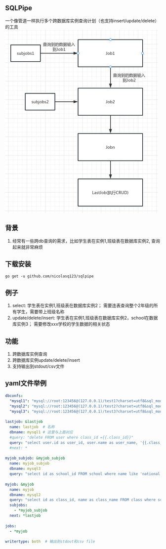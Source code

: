 ## SQLPipe
一个像管道一样执行多个跨数据库实例查询计划（也支持insert/update/delete）的工具
![alt 流程图](./img/flow.png)

## 背景
1. 经常有一些跨db查询的需求，比如学生表在实例1,班级表在数据库实例2, 查询起来就非常麻烦

## 下载安装
```shell
go get -u github.com/nicolasq123/sqlpipe
```

## 例子
1. select: 学生表在实例1,班级表在数据库实例2； 需要连表查询整个2年级的所有学生，需要带上班级名称
2. update/delete/insert: 学生表在实例1,班级表在数据库实例2，school在数据库实例3； 需要修改xxx学校的学生数据的相关状态

## 功能
1. 跨数据库实例查询
2. 跨数据库实例update/delete/insert
3. 支持输出到stdout/csv文件

## yaml文件举例

```yaml
dbconfs: 
  "mysql1": "mysql://root:123456@(127.0.0.1)/test1?charset=utf8&sql_mode=TRADITIONAL&parseTime=true" #key为数据库连接的别名
  "mysql2": "mysql://root:123456@(127.0.0.1)/test2?charset=utf8&sql_mode=TRADITIONAL&parseTime=true"
  "mysql3": "mysql://root:123456@(127.0.0.1)/test3?charset=utf8&sql_mode=TRADITIONAL&parseTime=true"

lastjob: &lastjob
  name: lastjob  # 名称
  dbname: mysql1 # 这里与上面对应
  #query: "delete FROM user where class_id ={{.class_id}}"
  query: "select user.id as user_id, user.name as user_name, '{{.class_name}}' as class_name FROM user where class_id ={{.class_id}}" # lastjob才能 select/update/insert/delete
  #next: *

myjob_subjob: &myjob_subjob
  name: myjob_subjob
  dbname: mysql3
  query: "select id as school_id FROM school where name like 'national school%'" # 查询出来的school_id给myjob使用，帮助其跨数据库实例

myjob: &myjob
  name: myjob
  dbname: mysql2
  query: "select id as class_id, name as class_name FROM class where school_id in ({{.school_id}})"
  subjobs: 
    - *myjob_subjob
  next: *lastjob

jobs:
  - *myjob

writertype: both  # 输出到stdout和csv file
```